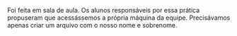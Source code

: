 Foi feita em sala de aula. Os alunos responsáveis por essa prática propuseram que acessássemos a própria máquina da equipe. Precisávamos apenas criar um arquivo com o nosso nome e sobrenome.
